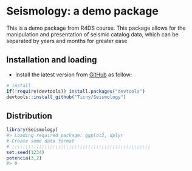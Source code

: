 Seismology: a demo package
===============================================

This is a demo package from R4DS course.
This package allows for the manipulation and presentation of seismic catalog data, which can be separated by years and months for greater ease


Installation and loading
------------------------

-   Install the latest version from [GitHub](https://github.com/Ticny/Seismology) as follow:

```r
# Install
if(!require(devtools)) install.packages("devtools")
devtools::install_github("Ticny/Seismology")
```

Distribution
------------

```r
library(Seismology)
#> Loading required package: ggplot2, dplyr
# Create some data format
# :::::::::::::::::::::::::::::::::::::::::::::::::::
set.seed(1234)
potencia(3,2)
#> 9
```
